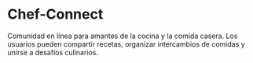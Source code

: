 # Chef-Connect
 Comunidad en línea para amantes de la cocina y la comida casera. Los usuarios pueden compartir recetas, organizar intercambios de comidas y unirse a desafíos culinarios.
